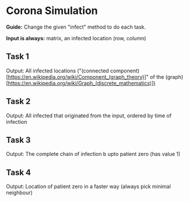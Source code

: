 # Corona Simulation
**Guide:** Change the given "infect" method to do each task.

**Input is always:** matrix, an infected location (row, column)
## Task 1
Output: All infected locations ("(connected component)[https://en.wikipedia.org/wiki/Component_(graph_theory)]" of the (graph)[https://en.wikipedia.org/wiki/Graph_(discrete_mathematics)])
## Task 2
Output: All infected that originated from the input, ordered by time of infection
## Task 3
Output: The complete chain of infection b upto patient zero (has value 1)
## Task 4
Output: Location of patient zero in a faster way (always pick minimal neighbour)
